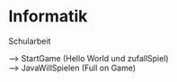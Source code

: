 # Informatik
Schularbeit

--> StartGame (Hello World und zufallSpiel) <br />
--> JavaWillSpielen (Full on Game)

